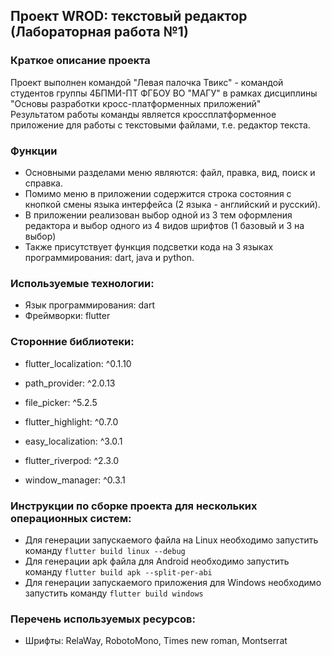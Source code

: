 
## Проект WROD:  текстовый редактор (Лабораторная работа №1)<br>

### Краткое описание проекта
Проект выполнен командой "Левая палочка Твикс" - командой студентов группы 4БПМИ-ПТ ФГБОУ ВО "МАГУ" в рамках дисциплины "Основы разработки кросс-платформенных приложений"<br>
Результатом работы команды является кроссплатформенное приложение для работы с текстовыми файлами, т.е. редактор текста.<br>
### Функции
- Основными разделами меню являются: файл, правка, вид, поиск и справка.
- Помимо меню в приложении содержится строка состояния с кнопкой смены языка интерфейса (2 языка - английский и русский).
- В приложении реализован выбор одной из 3 тем оформления редактора и выбор одного из 4 видов шрифтов (1 базовый и 3 на выбор)
- Также присутствует функция подсветки кода на 3 языках программирования: dart, java и python. <br>
### Используемые технологии:
- Язык программирования: dart
- Фреймворки: flutter 
### Сторонние библиотеки: 
- flutter_localization: ^0.1.10
- path_provider: ^2.0.13
- file_picker: ^5.2.5
- flutter_highlight: ^0.7.0

- easy_localization: ^3.0.1
- flutter_riverpod: ^2.3.0
- window_manager: ^0.3.1

### Инструкции по сборке проекта для нескольких операционных систем: 
- Для генерации запускаемого файла на Linux необходимо запустить команду `flutter build linux --debug`
- Для генерации apk файла для Android необходимо запустить команду `flutter build apk --split-per-abi`
- Для генерации запускаемого приложения для Windows необходимо запустить команду `flutter build windows`
### Перечень используемых ресурсов: 
- Шрифты: RelaWay, RobotoMono, Times new roman, Montserrat
